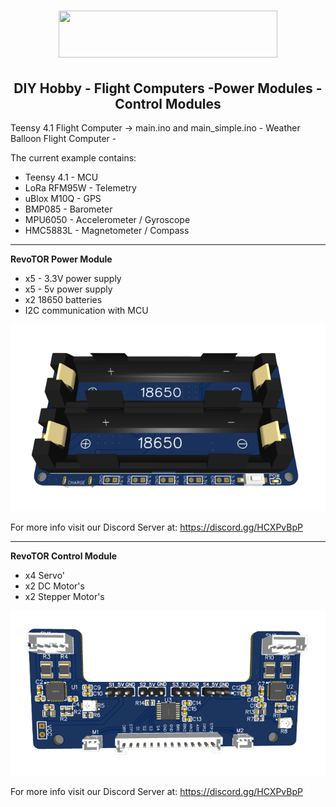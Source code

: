                                                                          
 <h1 align="center"><img src="https://revotorsys.com/assets/logo.png" width="350" height="75"></h1>                                                                          <h2 align="center">DIY Hobby - Flight Computers -Power Modules - Control Modules </h2>


Teensy 4.1 Flight Computer -> main.ino and main_simple.ino - Weather Balloon Flight Computer - 

The current example contains: 

- Teensy 4.1 - MCU 
- LoRa RFM95W - Telemetry
- uBlox M10Q - GPS 
- BMP085 - Barometer
- MPU6050 - Accelerometer / Gyroscope
- HMC5883L - Magnetometer / Compass

<hr size="1">

**RevoTOR Power Module** 

- x5 - 3.3V power supply
- x5 - 5v power supply 
- x2 18650 batteries
- I2C communication with MCU 
 
![Power_PCB](PCB's/power_pcb_2.png)

For more info visit our Discord Server at: https://discord.gg/HCXPvBpP
<hr size="1">

**RevoTOR Control Module** 

- x4 Servo'
- x2 DC Motor's 
- x2 Stepper Motor's
 
![Control_PCB](PCB's/pilot_control_pcb.png)

For more info visit our Discord Server at: https://discord.gg/HCXPvBpP
